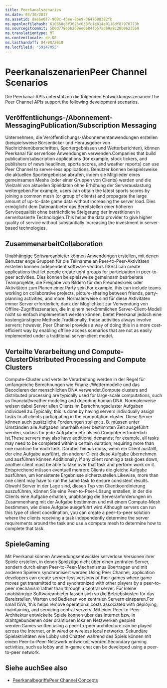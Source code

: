 ```yaml
---
title: Peerkanalszenarien
ms.date: 03/30/2017
ms.assetid: dae6e0f7-900c-45ee-8be9-3647698382fb
ms.openlocfilehash: 610668e5f3625c638fc1e814e0116df87970773b
ms.sourcegitcommit: 5b6d778ebb269ee6684fb57ad69a8c28b06235b9
ms.translationtype: MT
ms.contentlocale: de-DE
ms.lasthandoff: 04/08/2019
ms.locfileid: "59147055"
---
```

# <a name="peer-channel-scenarios"></a><span data-ttu-id="d44b9-102">Peerkanalszenarien</span><span class="sxs-lookup"><span data-stu-id="d44b9-102">Peer Channel Scenarios</span></span>
<span data-ttu-id="d44b9-103">Die Peerkanal-APIs unterstützen die folgenden Entwicklungsszenarien:</span><span class="sxs-lookup"><span data-stu-id="d44b9-103">The Peer Channel APIs support the following development scenarios.</span></span>  
  
## <a name="publicationsubscription-messaging"></a><span data-ttu-id="d44b9-104">Veröffentlichungs-/Abonnement-Messaging</span><span class="sxs-lookup"><span data-stu-id="d44b9-104">Publication/Subscription Messaging</span></span>  
 <span data-ttu-id="d44b9-105">Unternehmen, die Veröffentlichungs-/Abonnementanwendungen erstellen (beispielsweise Börsenticker und Herausgeber von Nachrichtenüberschriften, Sportergebnissen und Wetterberichten), können Peerkanal für serverlose Anwendungen verwenden.</span><span class="sxs-lookup"><span data-stu-id="d44b9-105">Companies that build publication/subscription applications (for example, stock tickers, and publishers of news headlines, sports scores, and weather reports) can use Peer Channel to server-less applications.</span></span> <span data-ttu-id="d44b9-106">Benutzer können beispielsweise die aktuellen Sportergebnisse abrufen, indem sie Mitglieder eines gemeinsamen Meshs (oder einer Gruppen von Clients) werden und die Vielzahl von aktuellen Spieldaten ohne Erhöhung der Serverauslastung weitergeben.</span><span class="sxs-lookup"><span data-stu-id="d44b9-106">For example, users can obtain the latest sports scores by joining a common mesh (or group of clients) and propagate the large amount of up-to-date game data without increasing the server load.</span></span> <span data-ttu-id="d44b9-107">Dies ermöglicht dem Datenanbieter das Bereitstellen einer höheren Servicequalität ohne beträchtliche Steigerung der Investitionen in serverbasierte Technologien.</span><span class="sxs-lookup"><span data-stu-id="d44b9-107">This helps the data provider to give higher quality of service without substantially increasing the investment in server-based technologies.</span></span>  
  
## <a name="collaboration"></a><span data-ttu-id="d44b9-108">Zusammenarbeit</span><span class="sxs-lookup"><span data-stu-id="d44b9-108">Collaboration</span></span>  
 <span data-ttu-id="d44b9-109">Unabhängige Softwareanbieter können Anwendungen erstellen, mit denen Benutzer enge Gruppen für die Teilnahme an Peer-to-Peer-Aktivitäten erstellen können.</span><span class="sxs-lookup"><span data-stu-id="d44b9-109">Independent software vendors (ISVs) can create applications that let people create tight groups for participation in peer-to-peer activities.</span></span> <span data-ttu-id="d44b9-110">Dies können beispielsweise gemeinsam bearbeitete Teamprojekte, die Freigabe von Bildern für den Freundeskreis oder Aktivitäten zum Planen einer Party sein.</span><span class="sxs-lookup"><span data-stu-id="d44b9-110">For example, this can include teams working on collaborative projects, picture-sharing between friends, party-planning activities, and more.</span></span> <span data-ttu-id="d44b9-111">Normalerweise sind für diese Aktivitäten immer Server erforderlich; dank der Möglichkeit zur Verwendung von Offline-Zugriffsszenarien, die in einem herkömmlichen Server-Client-Modell nicht so einfach implementiert werden können, bietet Peerkanal jedoch eine kostengünstigere Methode.</span><span class="sxs-lookup"><span data-stu-id="d44b9-111">Traditionally, these activities always involve servers; however, Peer Channel provides a way of doing this in a more cost-efficient way by enabling offline access scenarios that are not as easily implemented under a traditional server-client model.</span></span>  
  
## <a name="distributed-processing-and-compute-clusters"></a><span data-ttu-id="d44b9-112">Verteilte Verarbeitung und Compute-Cluster</span><span class="sxs-lookup"><span data-stu-id="d44b9-112">Distributed Processing and Compute Clusters</span></span>  
 <span data-ttu-id="d44b9-113">Compute-Cluster und verteilte Verarbeitung werden in der Regel für umfangreiche Berechnungen wie Finanz-/Wettermodelle und das Decodieren der menschlichen DNA verwendet.</span><span class="sxs-lookup"><span data-stu-id="d44b9-113">Compute clusters and distributed processing are typically used for large-scale computations, such as financial/weather modeling and decoding human DNA.</span></span> <span data-ttu-id="d44b9-114">Normalerweise weisen dabei Server allen Clients im Berechnungscluster Aufgaben individuell zu.</span><span class="sxs-lookup"><span data-stu-id="d44b9-114">Typically, this is done by having servers individually assign tasks to all clients participating in the computation cluster.</span></span> <span data-ttu-id="d44b9-115">Diese Server können auch zusätzliche Forderungen stellen; z. B. müssen unter Umständen alle Aufgaben innerhalb einer bestimmten Zeit ausgeführt werden, sodass für jede Aufgabe mehr als ein Computer erforderlich ist.</span><span class="sxs-lookup"><span data-stu-id="d44b9-115">These servers may also have additional demands; for example, all tasks may need to be completed within a certain duration, requiring more than one machine for each task.</span></span> <span data-ttu-id="d44b9-116">Darüber hinaus muss, wenn ein Client ausfällt, der eine Aufgabe ausführt, ein anderer Client diese Aufgabe übernehmen und ausführen können.</span><span class="sxs-lookup"><span data-stu-id="d44b9-116">Additionally, if any client running a task goes down, another client must be able to take over that task and perform work on it.</span></span> <span data-ttu-id="d44b9-117">Entsprechend müssen eventuell mehrere Clients die gleiche Aufgabe ausführen, um konsistente Ergebnisse sicherzustellen.</span><span class="sxs-lookup"><span data-stu-id="d44b9-117">Likewise, more than one client may have to run the same task to ensure consistent results.</span></span> <span data-ttu-id="d44b9-118">Obwohl Server in der Lage sind, diesen Typ von Clientkoordinierung auszuführen, können Sie eine Peer-to-Peer-Lösung erstellen, in der die Clients eine Aufgabe erhalten, unabhängig die Serveranforderungen im Zusammenhang mit der Aufgabe bestimmen und mit einem Compute-Mesh bestimmen, wie diese Aufgabe ausgeführt wird.</span><span class="sxs-lookup"><span data-stu-id="d44b9-118">Although servers can run this type of client coordination, you can create a peer-to-peer solution where the clients receiving a task independently determine the server requirements around the task and use a compute mesh to determine how to complete that task.</span></span>  
  
## <a name="gaming"></a><span data-ttu-id="d44b9-119">Spiele</span><span class="sxs-lookup"><span data-stu-id="d44b9-119">Gaming</span></span>  
 <span data-ttu-id="d44b9-120">Mit Peerkanal können Anwendungsentwickler serverlose Versionen ihrer Spiele erstellen, in denen Spielzüge nicht über einen zentralen Server, sondern durch einen Peer-to-Peer-Mechanismus übertragen und mit anderen Spielern synchronisiert werden.</span><span class="sxs-lookup"><span data-stu-id="d44b9-120">Using Peer Channel, application developers can create server-less versions of their games where game moves get transmitted to and synchronized with other players by a peer-to-peer mechanism rather than through a central server.</span></span> <span data-ttu-id="d44b9-121">Für kleine unabhängige Softwareanbieter lassen sich so die Betriebskosten für das Bereitstellen, Warten und Bedienen von zentralen Servern einsparen.</span><span class="sxs-lookup"><span data-stu-id="d44b9-121">For small ISVs, this helps remove operational costs associated with deploying, maintaining, and servicing central servers.</span></span> <span data-ttu-id="d44b9-122">Mit einer Peer-to-Peer-Architektur entwickelte Spiele können über das Internet bzw. in drahtgebundenen oder drahtlosen lokalen Netzwerken gespielt werden.</span><span class="sxs-lookup"><span data-stu-id="d44b9-122">Games written using a peer-to-peer architecture can be played across the Internet, or in wired or wireless local networks.</span></span> <span data-ttu-id="d44b9-123">Sekundäre Spielaktivitäten wie Lobby und Chatten während des Spiels können mit einem Peer-to-Peer-Netzwerk entwickelt werden.</span><span class="sxs-lookup"><span data-stu-id="d44b9-123">Secondary gaming activities, such as lobby and in-game chat can be developed using a peer-to-peer network.</span></span>  
  
## <a name="see-also"></a><span data-ttu-id="d44b9-124">Siehe auch</span><span class="sxs-lookup"><span data-stu-id="d44b9-124">See also</span></span>

- [<span data-ttu-id="d44b9-125">Peerkanalbegriffe</span><span class="sxs-lookup"><span data-stu-id="d44b9-125">Peer Channel Concepts</span></span>](../../../../docs/framework/wcf/feature-details/peer-channel-concepts.md)
